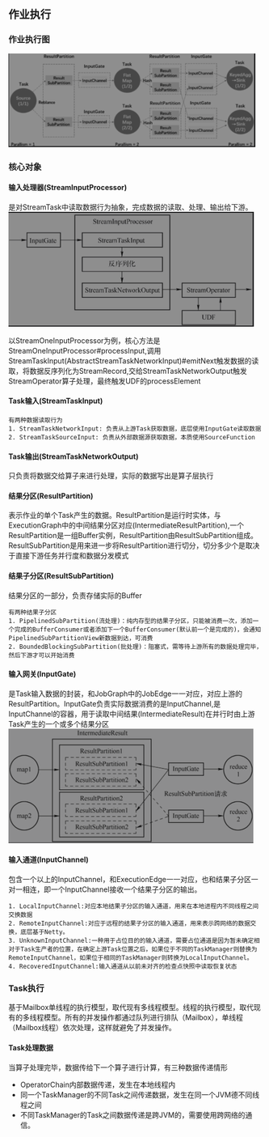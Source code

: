 ## 作业执行
### 作业执行图
![Job物理执行图.png](../img/flink/Job物理执行图.png)
### 核心对象
#### 输入处理器(StreamInputProcessor)
是对StreamTask中读取数据行为抽象，完成数据的读取、处理、输出给下游。
![StreamOneInputProcessor数据处理过程.png](../img/flink/StreamOneInputProcessor数据处理过程.png)

以StreamOneInputProcessor为例，核心方法是StreamOneInputProcessor#processInput,调用StreamTaskInput(AbstractStreamTaskNetworkInput)#emitNext触发数据的读取，将数据反序列化为StreamRecord,交给StreamTaskNetworkOutput触发StreamOperator算子处理，最终触发UDF的processElement
#### Task输入(StreamTaskInput)
```text
有两种数据读取行为
1. StreamTaskNetworkInput: 负责从上游Task获取数据，底层使用InputGate读取数据
2. StreamTaskSourceInput: 负责从外部数据源获取数据，本质使用SourceFunction
```
#### Task输出(StreamTaskNetworkOutput)
只负责将数据交给算子来进行处理，实际的数据写出是算子层执行
#### 结果分区(ResultPartition)
表示作业的单个Task产生的数据。ResultPartition是运行时实体，与ExecutionGraph中的中间结果分区对应(IntermediateResultPartition),一个ResultPartition是一组Buffer实例，ResultPartition由ResultSubPartition组成。ResultSubPartition是用来进一步将ResultPartition进行切分，切分多少个是取决于直接下游任务并行度和数据分发模式
#### 结果子分区(ResultSubPartition)
结果分区的一部分，负责存储实际的Buffer
```text
有两种结果子分区
1. PipelinedSubPartition(流处理)：纯内存型的结果子分区，只能被消费一次，添加一个完成的BufferConsumer或者添加下一个BufferConsumer(默认前一个是完成的)，会通知PipelinedSubPartitionView新数据到达，可消费
2. BoundedBlockingSubPartition(批处理)：阻塞式，需等待上游所有的数据处理完毕，然后下游才可以开始消费
```
#### 输入网关(InputGate)
是Task输入数据的封装，和JobGraph中的JobEdge一一对应，对应上游的ResultPartition。InputGate负责实际数据消费的是InputChannel,是InputChannel的容器，用于读取中间结果(IntermediateResult)在并行时由上游Task产生的一个或多个结果分区
![InputGate与ResultPartition的关系.png](../img/flink/InputGate与ResultPartition的关系.png)
#### 输入通道(InputChannel)
包含一个以上的InputChannel，和ExecutionEdge一一对应，也和结果子分区一对一相连，即一个InputChannel接收一个结果子分区的输出。
```
1. LocalInputChannel:对应本地结果子分区的输入通道，用来在本地进程内不同线程之间交换数据
2. RemoteInputChannel:对应于远程的结果子分区的输入通道，用来表示跨网络的数据交换，底层基于Netty。
3. UnknownInputChannel:一种用于占位目的的输入通道，需要占位通道是因为暂未确定相对于Task生产者的位置，在确定上游Task位置之后，如果位于不同的TaskManager则替换为RemoteInputChannel，如果位于相同的TaskManager则转换为LocalInputChannel。
4. RecoveredInputChannel:输入通道从以前未对齐的检查点快照中读取恢复状态
```

### Task执行
基于Mailbox单线程的执行模型，取代现有多线程模型。线程的执行模型，取代现有的多线程模型。所有的并发操作都通过队列进行排队（Mailbox），单线程 （Mailbox线程）依次处理，这样就避免了并发操作。
#### Task处理数据
当算子处理完毕，数据传给下一个算子进行计算，有三种数据传递情形
* OperatorChain内部数据传递，发生在本地线程内
* 同一个TaskManager的不同Task之间传递数据，发生在同一个JVM德不同线程之间
* 不同TaskManager的Task之间数据传递是跨JVM的，需要使用跨网络的通信。